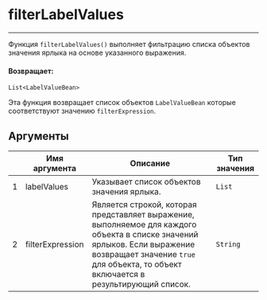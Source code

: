 # filterLabelValues

---

Функция `filterLabelValues()` выполняет фильтрацию списка объектов значения ярлыка на основе указанного выражения.

#### Возвращает:

`List<LabelValueBean>`

Эта функция возвращает список объектов `LabelValueBean` которые соответствуют значению `filterExpression`.

## Аргументы

|  | Имя аргумента | Описание | Тип значения |
| --- | --- | --- | --- |
| 1 | labelValues | Указывает список объектов значения ярлыка. | `List` |
| 2 | filterExpression | Является строкой, которая представляет выражение, выполняемое для каждого объекта в списке значений ярлыков. Если выражение возвращает значение `true` для объекта, то объект включается в результирующий список. | `String` |

